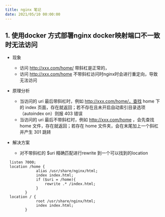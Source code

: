 ```yaml
---
title: nginx 笔记
date: 2021/05/10 00:00:00
---
```

## 1. 使用docker 方式部署nginx  docker映射端口不一致时无法访问
- 现象
  - 访问 http://xxx.com/home/ 带斜杠是正常的， 
  - 访问 http://xxx.com/home 不带斜杠访问时nginx时会进行重定向，导致无法访问

- 原理分析
  - 当访问的 uri 最后带斜杠时，例如 http://xxx.com/home/，查找 home 下的 index 页面，存在就返回；若不存在且未开启自动索引目录选项（autoindex on）则报 403 错误
  - 当访问的 uri 最后不带斜杠时，例如 http://xxx.com/home ，会先查找 home 文件，存在就返回；若存在 home 文件夹，会在末尾加上一个斜杠并产生 301 跳转
  
- 解决方案
   - 对不带斜杠的 $uri 精确匹配进行rewrite 到一个可以找到的location
```
  listen 7000;
  location /home {
              alias /usr/share/nginx/html;
              index index.html;
              if ($uri = /home){
                  rewrite .* /index.html;
              }
         }
  location / {
              root /usr/share/nginx/html;
              index index.html;
         }
  ```
